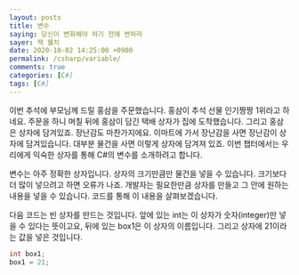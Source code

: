 ```yaml
---
layout: posts
title: 변수
saying: 당신이 변화해야 하기 전에 변하라
sayer: 잭 웰치
date: 2020-10-02 14:25:00 +0900
permalink: /csharp/variable/
comments: true
categories: [C#]
tags: [C#]
---
```


이번 추석에 부모님께 드릴 홍삼을 주문했습니다. 홍삼이 추석 선물 인기짱짱 1위라고 하네요. 주문을 하니 며칠 뒤에 홍삼이 담긴 택배 상자가 집에 도착했습니다. 그리고 홍삼은 상자에 담겨있죠. 장난감도 마찬가지에요. 이마트에 가서 장난감을 사면 장난감이 상자에 담겨있습니다. 대부분 물건을 사면 이렇게 상자에 담겨져 있죠. 이번 챕터에서는 우리에게 익숙한 상자를 통해 C#의 변수를 소개하려고 합니다.

변수는 아주 정확한 상자입니다. 상자의 크기만큼만 물건을 넣을 수 있습니다. 크기보다 더 많이 넣으려고 하면 오류가 나죠. 개발자는 필요한만큼 상자를 만들고 그 안에 원하는 내용을 넣을 수 있습니다. 코드를 통해 이 내용을 살펴보겠습니다.

다음 코드는 빈 상자를 만드는 것입니다. 앞에 있는 int는 이 상자가 숫자(integer)만 넣을 수 있다는 뜻이고요, 뒤에 있는 box1은 이 상자의 이름입니다. 그리고 상자에 21이라는 값을 넣은 것입니다.

```cs
int box1;
box1 = 21;
```
